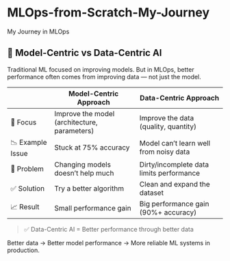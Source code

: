 # MLOps-from-Scratch-My-Journey
My Journey in MLOps
## 🔄 Model-Centric vs Data-Centric AI

Traditional ML focused on improving models. But in MLOps, better performance often comes from improving data — not just the model.

|                    | Model-Centric Approach                         | Data-Centric Approach                        |
|--------------------|------------------------------------------------|----------------------------------------------|
| 🔧 Focus           | Improve the model (architecture, parameters)  | Improve the data (quality, quantity)         |
| 📉 Example Issue   | Stuck at 75% accuracy                          | Model can’t learn well from noisy data       |
| 🚫 Problem         | Changing models doesn’t help much              | Dirty/incomplete data limits performance     |
| ✅ Solution        | Try a better algorithm                         | Clean and expand the dataset                 |
| 📈 Result          | Small performance gain                         | Big performance gain (90%+ accuracy)         |

> ✅ Data-Centric AI = Better performance through better data

Better data → Better model performance → More reliable ML systems in production.
